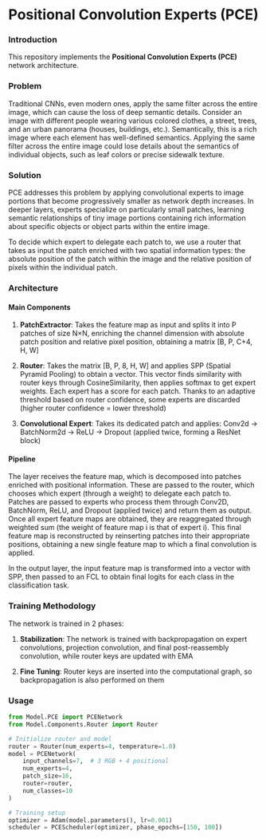 # Positional Convolution Experts (PCE)

### Introduction

This repository implements the **Positional Convolution Experts (PCE)** network architecture.

### Problem

Traditional CNNs, even modern ones, apply the same filter across the entire image, which can cause the loss of deep semantic details. Consider an image with different people wearing various colored clothes, a street, trees, and an urban panorama (houses, buildings, etc.). Semantically, this is a rich image where each element has well-defined semantics. Applying the same filter across the entire image could lose details about the semantics of individual objects, such as leaf colors or precise sidewalk texture.

### Solution

PCE addresses this problem by applying convolutional experts to image portions that become progressively smaller as network depth increases. In deeper layers, experts specialize on particularly small patches, learning semantic relationships of tiny image portions containing rich information about specific objects or object parts within the entire image.

To decide which expert to delegate each patch to, we use a router that takes as input the patch enriched with two spatial information types: the absolute position of the patch within the image and the relative position of pixels within the individual patch.

### Architecture

#### Main Components

1. **PatchExtractor**: Takes the feature map as input and splits it into P patches of size N×N, enriching the channel dimension with absolute patch position and relative pixel position, obtaining a matrix [B, P, C+4, H, W]

2. **Router**: Takes the matrix [B, P, 8, H, W] and applies SPP (Spatial Pyramid Pooling) to obtain a vector. This vector finds similarity with router keys through CosineSimilarity, then applies softmax to get expert weights. Each expert has a score for each patch. Thanks to an adaptive threshold based on router confidence, some experts are discarded (higher router confidence = lower threshold)

3. **Convolutional Expert**: Takes its dedicated patch and applies: Conv2d → BatchNorm2d → ReLU → Dropout (applied twice, forming a ResNet block)

#### Pipeline

The layer receives the feature map, which is decomposed into patches enriched with positional information. These are passed to the router, which chooses which expert (through a weight) to delegate each patch to. Patches are passed to experts who process them through Conv2D, BatchNorm, ReLU, and Dropout (applied twice) and return them as output. Once all expert feature maps are obtained, they are reaggregated through weighted sum (the weight of feature map i is that of expert i). This final feature map is reconstructed by reinserting patches into their appropriate positions, obtaining a new single feature map to which a final convolution is applied.

In the output layer, the input feature map is transformed into a vector with SPP, then passed to an FCL to obtain final logits for each class in the classification task.

### Training Methodology

The network is trained in 2 phases:

1. **Stabilization**: The network is trained with backpropagation on expert convolutions, projection convolution, and final post-reassembly convolution, while router keys are updated with EMA

2. **Fine Tuning**: Router keys are inserted into the computational graph, so backpropagation is also performed on them

### Usage

```python
from Model.PCE import PCENetwork
from Model.Components.Router import Router

# Initialize router and model
router = Router(num_experts=4, temperature=1.0)
model = PCENetwork(
    input_channels=7,  # 3 RGB + 4 positional
    num_experts=4,
    patch_size=16,
    router=router,
    num_classes=10
)

# Training setup
optimizer = Adam(model.parameters(), lr=0.001)
scheduler = PCEScheduler(optimizer, phase_epochs=[150, 100])
```